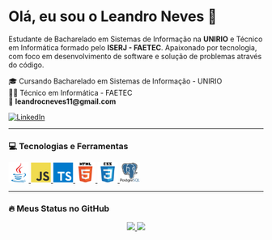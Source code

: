 # Olá, eu sou o Leandro Neves 👋

<p>
  Estudante de Bacharelado em Sistemas de Informação na <strong>UNIRIO</strong> e Técnico em Informática formado pelo <strong>ISERJ - FAETEC</strong>. Apaixonado por tecnologia, com foco em desenvolvimento de software e solução de problemas através do código.
</p>

<p>
  🎓 Cursando Bacharelado em Sistemas de Informação - UNIRIO<br>
  👨‍💻 Técnico em Informática - FAETEC<br>
  📧 <strong>leandrocneves11@gmail.com</strong>
</p>

<p align="left">
  <a href="https://www.linkedin.com/in/leandrohcn" target="_blank">
    <img src="https://img.shields.io/badge/LinkedIn-0077B5?style=for-the-badge&logo=linkedin&logoColor=white" alt="LinkedIn"/>
  </a>
</p>

---

### 💻 Tecnologias e Ferramentas

<p align="left">
  <a href="https://www.java.com" target="_blank" rel="noreferrer"> 
    <img src="https://raw.githubusercontent.com/devicons/devicon/master/icons/java/java-original.svg" alt="java" width="40" height="40"/> 
  </a>
  <a href="https://developer.mozilla.org/en-US/docs/Web/JavaScript" target="_blank" rel="noreferrer"> 
    <img src="https://raw.githubusercontent.com/devicons/devicon/master/icons/javascript/javascript-original.svg" alt="javascript" width="40" height="40"/> 
  </a>
  <a href="https://www.typescriptlang.org/" target="_blank" rel="noreferrer">
    <img src="https://raw.githubusercontent.com/devicons/devicon/master/icons/typescript/typescript-original.svg" alt="typescript" width="40" height="40"/>
  </a>
  
  <a href="https://www.w3.org/html/" target="_blank" rel="noreferrer"> 
    <img src="https://raw.githubusercontent.com/devicons/devicon/master/icons/html5/html5-original-wordmark.svg" alt="html5" width="40" height="40"/> 
  </a> 
  <a href="https://www.w3schools.com/css/" target="_blank" rel="noreferrer"> 
    <img src="https://raw.githubusercontent.com/devicons/devicon/master/icons/css3/css3-original-wordmark.svg" alt="css3" width="40" height="40"/> 
  </a> 

  <a href="https://www.postgresql.org" target="_blank" rel="noreferrer"> 
    <img src="https://raw.githubusercontent.com/devicons/devicon/master/icons/postgresql/postgresql-original-wordmark.svg" alt="postgresql" width="40" height="40"/> 
  </a>
</p>

---

### 🔥 Meus Status no GitHub

<div align="center">
  <a href="https://github.com/leandrohcn">
    <img height="180em" src="https://github-readme-stats.vercel.app/api?username=leandrohcn&show_icons=true&theme=dracula&include_all_commits=true&count_private=true"/>
    <img height="180em" src="https://github-readme-stats.vercel.app/api/top-langs/?username=leandrohcn&layout=compact&langs_count=7&theme=dracula"/>
  </a>
</div>
